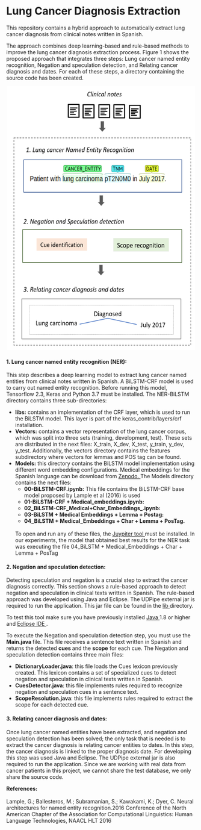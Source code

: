 # Lung Cancer Diagnosis Extraction
This repository contains a hybrid approach to automatically extract lung cancer diagnosis from clinical notes written in Spanish.

The approach combines deep learning-based and rule-based methods to improve the lung cancer diagnosis extraction process. Figure 1  shows the proposed approach that integrates three steps: Lung cancer named entity recognition</a>, Negation and speculation detection, and Relating cancer diagnosis and dates. For each of these steps, a directory containing the source code has been created.
<center> <img src="img/approach1.png" width="500" height="700"> </center>


<h4> 1. Lung cancer named entity recognition (NER): </h4>
This step describes a deep learning model to extract lung cancer named entities from clinical notes written in Spanish. A BiLSTM-CRF  model is used to carry out named entity recognition. Before running this model, Tensorflow 2.3, Keras and Python 3.7 must be installed. The NER-BiLSTM directory contains three sub-directories:
<ul>
  <li><strong>libs:</strong> contains an implementation of the CRF layer, which is used to run the BiLSTM model. This layer is part of the keras_contrib/layers/crf installation.</li>
  <li><strong>Vectors:</strong> contains a vector representation of the lung cancer corpus, which was split into three sets (training, development, test). These sets are distributed in the next files: X_train, X_dev, X_test, y_train, y_dev, y_test. Additionally, the vectors directory contains the features subdirectory where vectors for lemmas and POS tag can be found.</li>
  <li><strong>Models:</strong> this directory contains the BiLSTM model implementation using different word embedding configurations.
  Medical embeddings for the Spanish language can be download from <a href= "https://zenodo.org/record/3626806#.X_w5mXUzY0Q"> Zenodo. </a> The Models directory contains the next  files: 
  <ul>
    <li><strong> 00-BiLSTM-CRF.ipynb:</strong> This file contains the BiLSTM-CRF base model proposed by Lample et al (2016) is used</li>
    <li><strong> 01-BiLSTM-CRF + Medical_embeddings.ipynb:</strong> </li> 
    <li><strong> 02_BiLSTM-CRF_Medical+Char_Embeddings_.ipynb:</strong> </li> 
    <li><strong> 03-BiLSTM + Medical Embeddings + Lemma + Postag:</strong>  </li>
    <li><strong> 04_BiLSTM + Medical_Embeddings + Char + Lemma + PosTag.</strong>  </li>
         
  </ul>
 <br> To open and run any of these files, the <a href= "https://jupyter.org/"> Juypiter tool </a>  must be installed. In our experiments, the model that obtained best results for the NER task  was  executing the file 04_BiLSTM + Medical_Embeddings + Char + Lemma + PosTag  
</li>
</ul>

<h4> 2. Negation and speculation detection: </h4>
Detecting speculation and negation is a crucial step to extract the cancer diagnosis correctly. This section shows a rule-based approach to detect negation and speculation in clinical texts written in Spanish. The rule-based approach was developed using Java and Eclipse. The UDPipe external jar is required to run the application. This jar file can be found in the <a href= "https://github.com/solarte7/lung_cancer_diagnosis/tree/main/negation_speculation/lib"> lib </a> directory. </br>

To test this tool make sure you have previously installed <a href = "https://www.java.com/es/Java"> Java </a> 1.8 or higher and <a href ="https://www.eclipse.org/downloads/"> Eclipse IDE </a>.</br>

To execute the Negation and speculation detection step,  you must use the <strong>Main.java </strong> file. This file receives a sentence text written in Spanish and returns the detected <strong>cues </strong> and the <strong>scope</strong> for each cue. The Negation and speculation detection contains three main files:
 <ul>
  <li><strong>DictionaryLoader.java</strong>: this file loads the Cues lexicon previously created. This lexicon contains a set of specialized cues to detect negation and speculation in clinical texts written in Spanish.</li>
  <li><strong>CuesDetector.java</strong>: this file implements rules required to recognize negation and speculation cues in a sentence text.</li>
  <li><strong>ScopeResolution.java</strong>: this file implements rules required to extract the scope for each detected cue. 
    
 </ul>


<h4> 3. Relating cancer diagnosis and dates: </h4>
Once lung cancer named entities have been extracted, and negation and speculation detection has been solved; the only task that is needed is to extract the cancer diagnosis is relating cancer entities to dates. In this step, the cancer diagnosis is linked to the proper diagnosis date. For developing this step was used Java and Eclipse. The UDPipe external jar is also required to run the application. Since we are working with real data from cancer patients in this project, we cannot share the test database, we only share the source code.

<strong>References:</strong>
</br> </br>
Lample, G.; Ballesteros, M.; Subramanian, S.; Kawakami, K.; Dyer, C.  Neural architectures for named entity  recognition.2016  Conference  of  the  North  American  Chapter  of  the  Association  for  Computational Linguistics: Human Language Technologies, NAACL HLT 2016 

